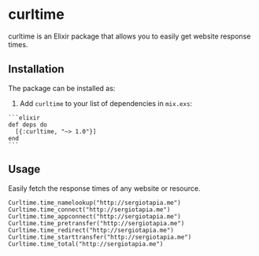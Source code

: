 # curltime

curltime is an Elixir package that allows you to easily get website response times.

## Installation

The package can be installed as:

  1. Add `curltime` to your list of dependencies in `mix.exs`:

    ```elixir
    def deps do
      [{:curltime, "~> 1.0"}]
    end
    ```

## Usage

Easily fetch the response times of any website or resource.

```
Curltime.time_namelookup("http://sergiotapia.me")
Curltime.time_connect("http://sergiotapia.me")
Curltime.time_appconnect("http://sergiotapia.me")
Curltime.time_pretransfer("http://sergiotapia.me")
Curltime.time_redirect("http://sergiotapia.me")
Curltime.time_starttransfer("http://sergiotapia.me")
Curltime.time_total("http://sergiotapia.me")
```
